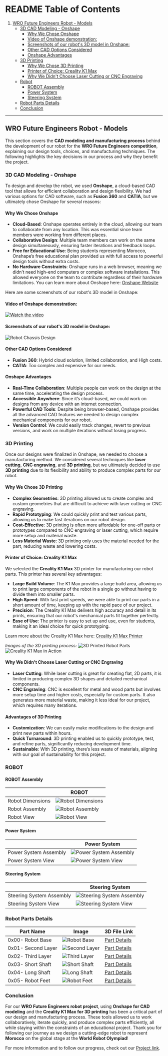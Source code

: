 # README Table of Contents
1. [WRO Future Engineers Robot - Models](#wro-future-engineers-robot---models)
   - [3D CAD Modeling - Onshape](#3d-cad-modeling---onshape)
     - [Why We Chose Onshape](#why-we-chose-onshape)
     - [Video of Onshape demonstration:](#Video-of-Onshape-demonstration:)
     - [Screenshots of our robot's 3D model in Onshape:](#Screenshots-of-our-robot's-3D-model-in-Onshape:)
     - [Other CAD Options Considered](#other-cad-options-considered)
     - [Onshape Advantages](#onshape-advantages)
   - [3D Printing](#3d-printing)
     - [Why We Chose 3D Printing](#why-we-chose-3d-printing)
     - [Printer of Choice: Creality K1 Max](#printer-of-choice-creality-k1-max)
     - [Why We Didn't Choose Laser Cutting or CNC Engraving](#why-we-didnt-choose-laser-cutting-or-cnc-engraving)
   - [Robot](#robot)
     - [ROBOT Assembly](#robot-assembly)
     - [Power System](#power-system)
     - [Steering System](#steering-system)
   - [Robot Parts Details](#robot-parts-details)
   - [Conclusion](#conclusion)

---


## WRO Future Engineers Robot - Models 

This section covers the **CAD modeling and manufacturing process** behind the development of our robot for the **WRO Future Engineers competition**, explaining our design tools, choices, and manufacturing techniques. The following highlights the key decisions in our process and why they benefit the project.

### 3D CAD Modeling - Onshape

To design and develop the robot, we used **Onshape**, a cloud-based CAD tool that allows for efficient collaboration and design flexibility. We had various options for CAD software, such as **Fusion 360** and **CATIA**, but we ultimately chose Onshape for several reasons:

#### Why We Chose Onshape
- **Cloud-Based**: Onshape operates entirely in the cloud, allowing our team to collaborate from any location. This was essential since team members were working from different places.
- **Collaborative Design**: Multiple team members can work on the same design simultaneously, ensuring faster iterations and feedback loops.
- **Free for Educational Use**: Being students representing Morocco, Onshape’s free educational plan provided us with full access to powerful design tools without extra costs.
- **No Hardware Constraints**: Onshape runs in a web browser, meaning we didn’t need high-end computers or complex software installations. This allowed everyone on the team to contribute regardless of their hardware limitations.
You can learn more about Onshape here: [Onshape Website](https://www.onshape.com/)

Here are some screenshots of our robot's 3D model in Onshape:

#### Video of Onshape demonstration:
[![Watch the video](https://img.icons8.com/color/452/play--v1.png)](https://github.com/user-attachments/assets/06358587-5d99-4ab1-9217-43a24bd0d578)

#### Screenshots of our robot's 3D model in Onshape:
![Robot Chassis Design](https://github.com/DexterTaha/WRO-FE-2024-Mindcraft-International/blob/main/images/Onshape%20robot%20CAD.png)


#### Other CAD Options Considered
- **Fusion 360**: Hybrid cloud solution, limited collaboration, and High costs.
- **CATIA**: Too complex and expensive for our needs.

#### Onshape Advantages
- **Real-Time Collaboration**: Multiple people can work on the design at the same time, accelerating the design process.
- **Accessible Anywhere**: Since it’s cloud-based, we could work on designs from any device with an internet connection.
- **Powerful CAD Tools**: Despite being browser-based, Onshape provides all the advanced CAD features we needed to design complex mechanical components for our robot.
- **Version Control**: We could easily track changes, revert to previous versions, and work on multiple iterations without losing progress.

### 3D Printing

Once our designs were finalized in Onshape, we needed to choose a manufacturing method. We considered several techniques like **laser cutting**, **CNC engraving**, and **3D printing**, but we ultimately decided to use **3D printing** due to its flexibility and ability to produce complex parts for our robot.

#### Why We Chose 3D Printing
- **Complex Geometries**: 3D printing allowed us to create complex and custom geometries that are difficult to achieve with laser cutting or CNC engraving.
- **Rapid Prototyping**: We could quickly print and test various parts, allowing us to make fast iterations on our robot design.
- **Cost-Effective**: 3D printing is often more affordable for one-off parts or prototypes compared to CNC engraving or laser cutting, which require more setup and material waste.
- **Less Material Waste**: 3D printing only uses the material needed for the part, reducing waste and lowering costs.

#### Printer of Choice: Creality K1 Max
We selected the **Creality K1 Max** 3D printer for manufacturing our robot parts. This printer has several key advantages:

- **Large Build Volume**: The K1 Max provides a large build area, allowing us to print large components of the robot in a single go without having to divide them into smaller parts.
- **High Speed**: With fast print speeds, we were able to print our parts in a short amount of time, keeping up with the rapid pace of our project.
- **Precision**: The Creality K1 Max delivers high accuracy and detail in its prints, ensuring that our robot's mechanical parts fit together perfectly.
- **Ease of Use**: The printer is easy to set up and use, even for students, making it an ideal choice for quick prototyping.

Learn more about the Creality K1 Max here: [Creality K1 Max Printer](https://www.creality.com/products/k1-max-3d-printer)

*Images of the 3D printing process:*
![3D Printed Robot Parts](link-to-your-image-3)
![Creality K1 Max in Action](link-to-your-image-4)

#### Why We Didn't Choose Laser Cutting or CNC Engraving
- **Laser Cutting**: While laser cutting is great for creating flat, 2D parts, it is limited in producing complex 3D shapes and detailed mechanical components.
- **CNC Engraving**: CNC is excellent for metal and wood parts but involves more setup time and higher costs, especially for custom parts. It also generates more material waste, making it less ideal for our project, which requires many iterations.

#### Advantages of 3D Printing
- **Customization**: We can easily make modifications to the design and print new parts within hours.
- **Quick Turnaround**: 3D printing enabled us to quickly prototype, test, and refine parts, significantly reducing development time.
- **Sustainable**: With 3D printing, there’s less waste of materials, aligning with our goal of sustainability for this project.

### ROBOT
#### ROBOT Assembly
|                   | ROBOT                                                         |
|-------------------|---------------------------------------------------------------|
| Robot Dimensions   | ![Robot Dimensions](https://github.com/DexterTaha/WRO-FE-2024-Mindcraft-International/blob/main/Models/Drawing%20Dimensions%20Robot.png) |
| Robot Assembly     | ![Robot Assembly](https://github.com/DexterTaha/WRO-FE-2024-Mindcraft-International/blob/main/Models/Drawing%20Parts%20Robot.png) |
| Robot View         | ![Robot View](https://github.com/DexterTaha/WRO-FE-2024-Mindcraft-International/blob/main/Models/Drawing%20Views%20Robot.png) |

#### Power System
|                   | Power System                                                 |
|-------------------|-------------------------------------------------------------|
| Power System Assembly | ![Power System Assembly](https://github.com/DexterTaha/WRO-FE-2024-Mindcraft-International/blob/main/Models/Drawing%20Assembly%20Power%20Animation.png) |
| Power System View     | ![Power System View](https://github.com/DexterTaha/WRO-FE-2024-Mindcraft-International/blob/main/Models/Drawing%20Assembly%20Power.png) |

#### Steering System
|                   | Steering System                                             |
|-------------------|-----------------------------------------------------------|
| Steering System Assembly | ![Steering System Assembly](https://github.com/DexterTaha/WRO-FE-2024-Mindcraft-International/blob/main/Models/Drawing%20Assembly%20Steering%20Animation.png) |
| Steering System View     | ![Steering System View](https://github.com/DexterTaha/WRO-FE-2024-Mindcraft-International/blob/main/Models/Drawing%20Assembly%20Steering.png) |

### Robot Parts Details
| Part Name                           | Image                     | 3D File Link                        |
|-------------------------------------|---------------------------|-------------------------------------|
| 0x00- Robot Base                    | ![Robot Base](https://github.com/DexterTaha/WRO-FE-2024-Mindcraft-International/blob/main/images/Images%20Isometric/0x00-Isometric%20Robot%20Base.png) | [Part Details](https://github.com/DexterTaha/WRO-FE-2024-Mindcraft-International/tree/main/Models/%20Parts/0x00-Robot%20Base) |
| 0x01- Second Layer                  | ![Second Layer](https://github.com/DexterTaha/WRO-FE-2024-Mindcraft-International/blob/main/images/Images%20Isometric/0x01-Isometric%20Second%20Layer.png) | [Part Details](https://github.com/DexterTaha/WRO-FE-2024-Mindcraft-International/tree/main/Models/%20Parts/0x01-Second%20Layer) |
| 0x02- Third Layer                   | ![Third Layer](https://github.com/DexterTaha/WRO-FE-2024-Mindcraft-International/blob/main/images/Images%20Isometric/0x02-Isometric%20Third%20Layer.png) | [Part Details](https://github.com/DexterTaha/WRO-FE-2024-Mindcraft-International/tree/main/Models/%20Parts/0x02-Third%20Layer) |
| 0x03- Short Shaft                   | ![Short Shaft](https://github.com/DexterTaha/WRO-FE-2024-Mindcraft-International/blob/main/images/Images%20Isometric/0x03-Isometric%20Short%20Shaft.png) | [Part Details](https://github.com/DexterTaha/WRO-FE-2024-Mindcraft-International/tree/main/Models/%20Parts/0x03-Short%20Shaft) |
| 0x04- Long Shaft                    | ![Long Shaft](https://github.com/DexterTaha/WRO-FE-2024-Mindcraft-International/blob/main/images/Images%20Isometric/0x04-Isometric%20Long%20Shaft.png) | [Part Details](https://github.com/DexterTaha/WRO-FE-2024-Mindcraft-International/tree/main/Models/%20Parts/0x04-Long%20Shaft) |
| 0x05- Robot Feet                    | ![Robot Feet](https://github.com/DexterTaha/WRO-FE-2024-Mindcraft-International/blob/main/images/Images%20Isometric/0x05-Isometric%20Robot%20Feet.png) | [Part Details](https://github.com/DexterTaha/WRO-FE-2024-Mindcraft-International/tree/main/Models/%20Parts/0x05-Robot%20Feet) |

### Conclusion
For our **WRO Future Engineers robot project**, using **Onshape for CAD modeling** and the **Creality K1 Max for 3D printing** has been a critical part of our design and manufacturing process. These tools allowed us to work collaboratively, iterate quickly, and produce complex parts efficiently, all while staying within the constraints of an educational project.
Thank you for following our journey as we design a cutting-edge robot to represent **Morocco** on the global stage at the **World Robot Olympiad**!

For more information and to follow our progress, check out our [Project link](https://github.com/DexterTaha/WRO-FE-2024-Mindcraft-International).
